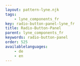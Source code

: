 ```yaml
---
layout: pattern-lyne.njk
tags: 
    - lyne_components_fr
key: radio-button-panel-lyne_fr
title: Radio-Button-Panel
parent: lyne_components_fr
keywords: radio-button-panel
order: 525
availablelanguages: 
    - de
    - en
---
```

